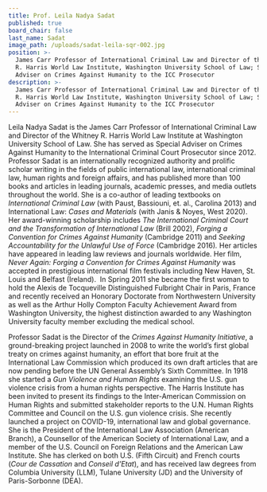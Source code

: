 ```yaml
---
title: Prof. Leila Nadya Sadat
published: true
board_chair: false
last_name: Sadat
image_path: /uploads/sadat-leila-sqr-002.jpg
position: >-
  James Carr Professor of International Criminal Law and Director of the Whitney
  R. Harris World Law Institute, Washington University School of Law; Special
  Adviser on Crimes Against Humanity to the ICC Prosecutor
description: >-
  James Carr Professor of International Criminal Law and Director of the Whitney
  R. Harris World Law Institute, Washington University School of Law; Special
  Adviser on Crimes Against Humanity to the ICC Prosecutor
---
```


Leila Nadya Sadat is the James Carr Professor of International Criminal Law and Director of the Whitney R. Harris World Law Institute at Washington University School of Law. She has served as Special Adviser on Crimes Against Humanity to the International Criminal Court Prosecutor since 2012.&nbsp; Professor Sadat is an internationally recognized authority and prolific scholar writing in the fields of public international law, international criminal law, human rights and foreign affairs, and has published more than 100 books and articles in leading journals, academic presses, and media outlets throughout the world. She is a co-author of leading textbooks on *International Criminal Law* (with Paust, Bassiouni, et. al., Carolina 2013) and International Law: *Cases and Materials* (with Janis & Noyes, West 2020). Her award-winning scholarship includes&nbsp;*The International Criminal Court and the Transformation of International Law* (Brill 2002), *Forging a Convention for Crimes Against Humanity* (Cambridge 2011) and *Seeking Accountability for the Unlawful Use of Force* (Cambridge 2016)*.* Her articles have appeared in leading law reviews and journals worldwide. Her film, *Never Again: Forging a Convention for Crimes Against Humanity* was accepted in prestigious international film festivals including New Haven, St. Louis and Belfast (Ireland).&nbsp; In Spring 2011 she became the first woman to hold the Alexis de Tocqueville Distinguished Fulbright Chair in Paris, France and recently received an Honorary Doctorate from Northwestern University as well as the Arthur Holly Compton Faculty Achievement Award from Washington University, the highest distinction awarded to any Washington University faculty member excluding the medical school.

Professor Sadat is the Director of the *Crimes Against Humanity Initiative*, a ground-breaking project launched in 2008 to write the world’s first global treaty on crimes against humanity, an effort that bore fruit at the International Law Commission which produced its own draft articles that are now pending before the UN General Assembly’s Sixth Committee. In 1918 she started a *Gun Violence and Human Rights* examining the U.S. gun violence crisis from a human rights perspective. The Harris Institute has been invited to present its findings to the Inter-American Commission on Human Rights and submitted stakeholder reports to the U.N. Human Rights Committee and Council on the U.S. gun violence crisis. She recently launched a project on COVID-19, international law and global governance. She is the President of the International Law Association (American Branch), a Counsellor of the American Society of International Law, and a member of the U.S. Council on Foreign Relations and the American Law Institute. She has clerked on both U.S. (Fifth Circuit) and French courts (*Cour de Cassation* and *Conseil d’Etat*), and has received law degrees from Columbia University (LLM), Tulane University (JD) and the University of Paris-Sorbonne (DEA).